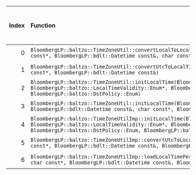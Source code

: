 |   Index | Function                                                                                                                                                                                                                                                         |   Difference in number of lines |   Function size difference in bytes | Disassembly                                                             |   Number of lines in `assume` build |   Number of bytes in `assume` build |   Number of lines in `none` build |   Number of bytes in `none` build |
|--------:|:-----------------------------------------------------------------------------------------------------------------------------------------------------------------------------------------------------------------------------------------------------------------|--------------------------------:|------------------------------------:|:------------------------------------------------------------------------|------------------------------------:|------------------------------------:|----------------------------------:|----------------------------------:|
|       0 | `BloombergLP::baltzo::TimeZoneUtil::convertLocalToLocalTime(BloombergLP::baltzo::LocalDatetime*, char const*, BloombergLP::bdlt::Datetime const&, char const*, BloombergLP::baltzo::DstPolicy::Enum)`                                                            |                              35 |                                 160 | [Assumed](0.assume.s.txt), [Ignored](0.none.s.txt), [Diff](0.diff.html) |                                 384 |                             4271056 |                               224 |                           4270896 |
|       1 | `BloombergLP::baltzo::TimeZoneUtil::convertUtcToLocalTime(BloombergLP::baltzo::LocalDatetime*, char const*, BloombergLP::bdlt::Datetime const&)`                                                                                                                 |                              34 |                                 160 | [Assumed](1.assume.s.txt), [Ignored](1.none.s.txt), [Diff](1.diff.html) |                                 400 |                             4270656 |                               240 |                           4270656 |
|       2 | `BloombergLP::baltzo::TimeZoneUtil::initLocalTime(BloombergLP::baltzo::LocalDatetime*, BloombergLP::baltzo::LocalTimeValidity::Enum*, BloombergLP::bdlt::Datetime const&, char const*, BloombergLP::baltzo::DstPolicy::Enum)`                                    |                              34 |                                 160 | [Assumed](2.assume.s.txt), [Ignored](2.none.s.txt), [Diff](2.diff.html) |                                 432 |                             4271872 |                               272 |                           4271552 |
|       3 | `BloombergLP::baltzo::TimeZoneUtil::initLocalTime(BloombergLP::baltzo::LocalDatetime*, BloombergLP::bdlt::Datetime const&, char const*, BloombergLP::baltzo::DstPolicy::Enum)`                                                                                   |                              34 |                                 160 | [Assumed](3.assume.s.txt), [Ignored](3.none.s.txt), [Diff](3.diff.html) |                                 400 |                             4272304 |                               240 |                           4271824 |
|       4 | `BloombergLP::baltzo::TimeZoneUtilImp::initLocalTime(BloombergLP::bdlt::DatetimeTz*, BloombergLP::baltzo::LocalTimeValidity::Enum*, BloombergLP::bdlt::Datetime const&, char const*, BloombergLP::baltzo::DstPolicy::Enum, BloombergLP::baltzo::ZoneinfoCache*)` |                               2 |                                  16 | [Assumed](4.assume.s.txt), [Ignored](4.none.s.txt), [Diff](4.diff.html) |                                 176 |                             4274416 |                               160 |                           4273984 |
|       5 | `BloombergLP::baltzo::TimeZoneUtilImp::convertUtcToLocalTime(BloombergLP::bdlt::DatetimeTz*, char const*, BloombergLP::bdlt::Datetime const&, BloombergLP::baltzo::ZoneinfoCache*)`                                                                              |                               1 |                                   0 | [Assumed](5.assume.s.txt), [Ignored](5.none.s.txt), [Diff](5.diff.html) |                                 144 |                             4274272 |                               144 |                           4273840 |
|       6 | `BloombergLP::baltzo::TimeZoneUtilImp::loadLocalTimePeriodForUtc(BloombergLP::baltzo::LocalTimePeriod*, char const*, BloombergLP::bdlt::Datetime const&, BloombergLP::baltzo::ZoneinfoCache*)`                                                                   |                               1 |                                   0 | [Assumed](6.assume.s.txt), [Ignored](6.none.s.txt), [Diff](6.diff.html) |                                 160 |                             4275792 |                               160 |                           4275344 |